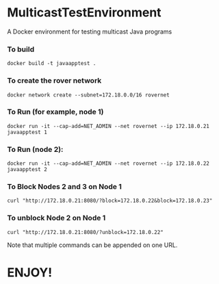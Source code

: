 # MulticastTestEnvironment
A Docker environment for testing multicast Java programs

### To build
`docker build -t javaapptest . `

### To create the rover network
`docker network create --subnet=172.18.0.0/16 rovernet `


### To Run (for example, node 1)
`docker run -it --cap-add=NET_ADMIN --net rovernet --ip 172.18.0.21 javaapptest 1 `

### To Run (node 2):
`docker run -it --cap-add=NET_ADMIN --net rovernet --ip 172.18.0.22 javaapptest 2 `

### To Block Nodes 2 and 3 on Node 1
`curl "http://172.18.0.21:8080/?block=172.18.0.22&block=172.18.0.23" `

### To unblock Node 2 on Node 1
`curl "http://172.18.0.21:8080/?unblock=172.18.0.22" `

Note that multiple commands can be appended on one URL.

# ENJOY!
